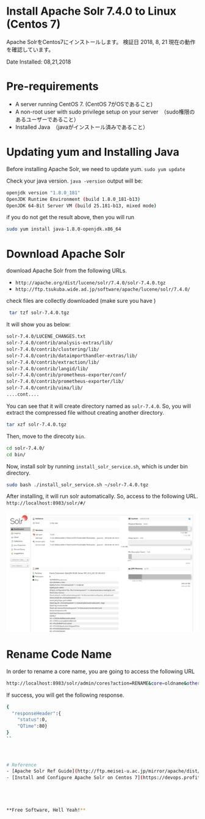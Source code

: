 # Install Apache Solr 7.4.0 to Linux (Centos 7)
Apache SolrをCentos7にインストールします。
検証日 2018, 8, 21 現在の動作を確認しています。

Date Installed:  08,21,2018 


# Pre-requirements 
 - A server running CentOS 7. (CentOS 7がOSであること)
 - A non-root user with sudo privilege setup on your server　（sudo権限のあるユーザーであること）
 - Installed Java　（javaがインストール済みであること）

# Updating yum and Installing Java 
Before installing Apache Solr, we need to update yum.
` sudo yum update `

Check your java version. 
` java -version `
output will be: 
```sh
openjdk version "1.8.0_181"  
OpenJDK Runtime Environment (build 1.8.0_181-b13)
OpenJDK 64-Bit Server VM (build 25.181-b13, mixed mode)
```
if you do not get the result above, then you will run 
```sh
sudo yum install java-1.8.0-openjdk.x86_64
```

# Download Apache Solr
download Apache Solr from the following URLs.
- `http://apache.org/dist/lucene/solr/7.4.0/solr-7.4.0.tgz` 
- `http://ftp.tsukuba.wide.ad.jp/software/apache/lucene/solr/7.4.0/`

check files are collectly downloaded (make sure you have )
```sh
 tar tzf solr-7.4.0.tgz 
```
It will show you as below:
```sh
solr-7.4.0/LUCENE_CHANGES.txt
solr-7.4.0/contrib/analysis-extras/lib/
solr-7.4.0/contrib/clustering/lib/
solr-7.4.0/contrib/dataimporthandler-extras/lib/
solr-7.4.0/contrib/extraction/lib/
solr-7.4.0/contrib/langid/lib/
solr-7.4.0/contrib/prometheus-exporter/conf/
solr-7.4.0/contrib/prometheus-exporter/lib/
solr-7.4.0/contrib/uima/lib/
....cont....
```
You can see that it will create directory named as `solr-7.4.0`.
So, you will extract the compressed file without creating another directory. 
```sh
tar xzf solr-7.4.0.tgz 
```
Then, move to the direcoty `bin`.
```sh
cd solr-7.4.0/
cd bin/
```
Now, install solr by running `install_solr_service.sh`, which is under bin directory.
```sh
sudo bash ./install_solr_service.sh ~/solr-7.4.0.tgz
```
After installing, it will run solr automatically. 
So, access to the following URL.
`http://localhost:8983/solr/#/`

![Solr Admin](https://github.com/28kayak/Centos_command_list/blob/master/img/Screenshot_Solr_Admin.png)  

# Rename Code Name 
In order to rename a core name, you are going to access the following URL 
```sh
http://localhost:8983/solr/admin/cores?action=RENAME&core=oldname&other=newname
```
If success, you will get the following response.
```sh
{
  "responseHeader":{
    "status":0,
    "QTime":80}
}
``



# Reference 
- [Apache Solr Ref Guide](http://ftp.meisei-u.ac.jp/mirror/apache/dist/lucene/solr/ref-guide/apache-solr-ref-guide-7.4.pdf)
- [Install and Configure Apache Solr on Centos 7](https://devops.profitbricks.com/tutorials/install-and-configure-apache-solr-on-centos-7/)




**Free Software, Hell Yeah!**
